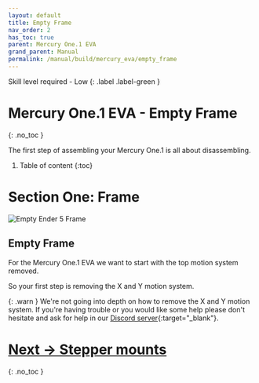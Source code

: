 ```yaml
---
layout: default
title: Empty Frame
nav_order: 2
has_toc: true
parent: Mercury One.1 EVA
grand_parent: Manual
permalink: /manual/build/mercury_eva/empty_frame
---
```


Skill level required - Low
{: .label .label-green }

# Mercury One.1 EVA - Empty Frame
{: .no_toc }

The first step of assembling your Mercury One.1 is all about disassembling.

1. Table of content
{:toc}

# Section One: Frame

![Empty Ender 5 Frame](../../../assets/images/instructions/empty_frame.png)

## Empty Frame

For the Mercury One.1 EVA we want to start with the top motion system removed.

So your first step is removing the X and Y motion system.

{: .warn }
We're not going into depth on how to remove the X and Y motion system.
If you're having trouble or you would like some help please don't hesitate and ask for help in our [Discord server](https://discord.com/invite/gzJP2s8){:target="_blank"}.

# [Next &rarr; Stepper mounts](/manual/build/mercury_eva/stepper_towers)
{: .no_toc }